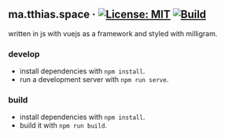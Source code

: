 ## ma.tthias.space &middot; [![License: MIT](https://img.shields.io/badge/License-MIT-blue.svg)](https://github.com/matseee/json-key-diff/blob/master/LICENSE) [![Build](https://github.com/fischer-matthias/ma.tthias.space/workflows/Build/badge.svg)](https://github.com/fischer-matthias/ma.tthias.space/actions?query=workflow%3ABuild)
written in js with vuejs as a framework and styled with milligram.

### develop
- install dependencies with `npm install`.
- run a development server with `npm run serve`.

### build
- install dependencies with `npm install`.
- build it with `npm run build`.

